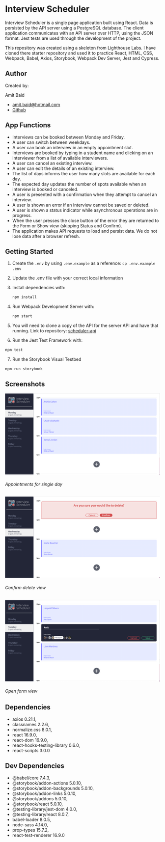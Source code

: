 Interview Scheduler
=========

Interview Scheduler is a single page application built using React. Data is persisted by the API server using a PostgreSQL database. The client application communicates with an API server over HTTP, using the JSON format. Jest tests are used through the development of the project.

This repository was created using a skeleton from Lighthouse Labs. I have cloned there starter repository and used it to practice React, HTML, CSS, Webpack, Babel, Axios, Storybook, Webpack Dev Server, Jest and Cypress.

## Author

Created by:

Amit Baid 
- amit.baid@hotmail.com 
- [Github](https://github.com/Abaid77)

## App Functions
 - Interviews can be booked between Monday and Friday.
 - A user can switch between weekdays.
 - A user can book an interview in an empty appointment slot.
 - Interviews are booked by typing in a student name and clicking on an interviewer from a list of available interviewers.
 - A user can cancel an existing interview.
 - A user can edit the details of an existing interview.
 - The list of days informs the user how many slots are available for each day.
 - The expected day updates the number of spots available when an interview is booked or canceled.
 - A user is presented with a confirmation when they attempt to cancel an interview.
 - A user is shown an error if an interview cannot be saved or deleted.
 - A user is shown a status indicator while asynchronous operations are in progress.
 - When the user presses the close button of the error they are returned to the Form or Show view (skipping Status and Confirm).
 - The application makes API requests to load and persist data. We do not lose data after a browser refresh.

## Getting Started

1. Create the `.env` by using `.env.example` as a reference: `cp .env.example .env`
2. Update the .env file with your correct local information 
3. Install dependencies with: 
    ```sh
    npm install
    ```
4. Run Webpack Development Server with:
    ```sh
    npm start
    ```
5. You will need to clone a copy of the API for the server API and have that running. Link to repository: [scheduler-api](https://github.com/lighthouse-labs/scheduler-api)

6. Run the Jest Test Framework with:
  ```sh
  npm test
  ```
7. Run the Storybook Visual Testbed
  ```sh
  npm run storybook
  ```

## Screenshots

!["Screenshot of one days appointments"](https://github.com/Abaid77/scheduler/blob/master/docs/booked-appointments.png?raw=true)
###### Appointments for single day 

!["Screenshot of confirm delete"](https://github.com/Abaid77/scheduler/blob/master/docs/delete-confirm.png?raw=true)
###### Confirm delete view

!["Screenshot of open form"](https://github.com/Abaid77/scheduler/blob/master/docs/open-form.png?raw=true)
###### Open form view



## Dependencies
  - axios 0.21.1,
  - classnames 2.2.6,
  - normalize.css 8.0.1,
  - react 16.9.0,
  - react-dom 16.9.0,
  - react-hooks-testing-library 0.6.0,
  - react-scripts 3.0.0

## Dev Dependencies
  - @babel/core 7.4.3,
  - @storybook/addon-actions 5.0.10,
  - @storybook/addon-backgrounds 5.0.10,
  - @storybook/addon-links 5.0.10,
  - @storybook/addons 5.0.10,
  - @storybook/react 5.0.10,
  - @testing-library/jest-dom 4.0.0,
  - @testing-library/react 8.0.7,
  - babel-loader 8.0.5,
  - node-sass 4.14.0,
  - prop-types 15.7.2,
  - react-test-renderer 16.9.0





